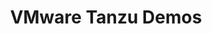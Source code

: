 ---
layout: default
title: VMware Tanzu Demos
nav_order: 5
parent: VMware Tanzu
has_children: true
permalink: /docs/demos
---